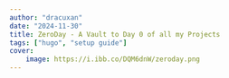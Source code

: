 ```yaml
---
author: "dracuxan"
date: "2024-11-30"
title: ZeroDay - A Vault to Day 0 of all my Projects
tags: ["hugo", "setup guide"]
cover:
    image: https://i.ibb.co/DQM6dnW/zeroday.png
---
```

